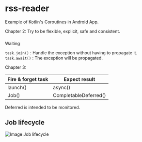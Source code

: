 # rss-reader
Example of Kotlin's Coroutines in Android App.

Chapter 2: Try to be flexible, explicit, safe and consistent.

###
Waiting

`task.join()` : Handle the exception without having to propagate it.
`task.await()` : The exception will be propagated.

Chapter 3: 

| Fire & forget task  | Expect result |
| ------------- | ------------- |
| launch()  | async()  |
| Job()  | CompletableDeferred()  |

Deferred is intended to be monitored.


## Job lifecycle
![Image Job lifecycle](https://user-images.githubusercontent.com/1473318/61947547-bc972f00-afa5-11e9-912d-09a84782f335.png?v=4&s=200)

